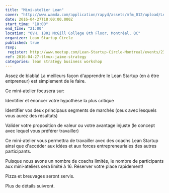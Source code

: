 ```yaml
---
title: "Mini-ateli­er Lean"
cover: "http://www.wamda.com/application/rapyd/assets/mfm_012/upload/LeanStartupMachine_Amman1.jpg"
date: 2016-04-27T18:00:00.000Z
start_time: "18:00"
end_time: "21:00"
location: "OVH, 1801 McGill College 8th Floor, Montréal, QC"
organizer: Lean Startup Circle
published: true
rsvp:
 register: http://www.meetup.com/Lean-Startup-Circle-Montreal/events/230297882/
ref: 2016-04-27-tlmux-jaime-strategy
categories: lean strategy business workshop
---
```


Assez de blabla! La meilleurs façon d'apprendre le Lean Startup (en à être entpreneur) est simplement de le faire.

Ce mini-atelier focusera sur:

Identifier et énoncer votre hypothèse la plus critique

Identifier vos deux principaus segments de marchés (ceux avec lesquels vous aurez des résultats)

Valider votre proposition de valeur ou votre avantage injuste (le concept avec lequel vous préférer travailler)

Ce mini-atelier vous permettra de travailler avec des coachs Lean Startup ainsi que d'accéder aux idées et aux forces entrepreneuriales des autres participants.

Puisque nous avons un nombre de coachs limités, le nombre de participants aux mini-ateliers sera limité à 16. Réserver votre place rapidement!

Pizza et breuvages seront servis.

Plus de détails suivront.
